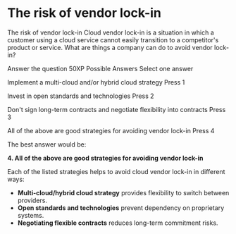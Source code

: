 # The risk of vendor lock-in

The risk of vendor lock-in
Cloud vendor lock-in is a situation in which a customer using a cloud service cannot easily transition to a competitor's product or service. What are things a company can do to avoid vendor lock-in?

Answer the question
50XP
Possible Answers
Select one answer

Implement a multi-cloud and/or hybrid cloud strategy
Press
1

Invest in open standards and technologies
Press
2

Don't sign long-term contracts and negotiate flexibility into contracts
Press
3

All of the above are good strategies for avoiding vendor lock-in
Press
4

The best answer would be:

**4. All of the above are good strategies for avoiding vendor lock-in**

Each of the listed strategies helps to avoid cloud vendor lock-in in different ways:
- **Multi-cloud/hybrid cloud strategy** provides flexibility to switch between providers.
- **Open standards and technologies** prevent dependency on proprietary systems.
- **Negotiating flexible contracts** reduces long-term commitment risks.